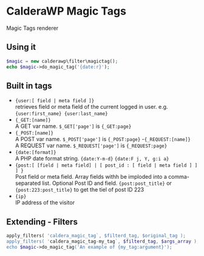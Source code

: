 CalderaWP Magic Tags
=======================
Magic Tags renderer

Using it
---------
```PHP
$magic = new calderawp\filter\magictag();
echo $magic->do_magic_tag('{date:r}');
```

Built in tags
-------------
- `{user:[ field | meta field ]}`<br>
retrieves field or meta field of the current logged in user. e.g. `{user:first_name} {user:last_name}`
- `{_GET:[name]}`<br>
A GET var name. `$_GET['page']` is `{_GET:page}` 
- `{_POST:[name]}`<br>
A POST var name. `$_POST['page']` is `{_POST:page}`
-`{_REQUEST:[name]}`<br>
A REQUEST var name. `$_REQUEST['page']` is `{_REQUEST:page}`
- `{date:[format]}`<br>
A PHP date format string. `{date:Y-m-d}` `{date:F j, Y, g:i a}`<br>
- `{post:[ [field | meta field] | [ post_id : [ field | meta field ] ] ] }`<br>
Post field or meta field. Array fields withh be imploded into a comma-separated list. Optional Post ID and field.
`{post:post_title}` or `{post:223:post_title}` to get the tiel of post ID 223
- `{ip}`<br>
IP address of the visitor

Extending - Filters
---------
```PHP
apply_filters( 'caldera_magic_tag`, $filterd_tag, $original_tag );
apply_filters( 'caldera_magic_tag-my_tag`, $filterd_tag, $args_array );
echo $magic->do_magic_tag('An example of {my_tag:argument}');
```

